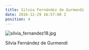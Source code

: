 ```yaml
---
title: Silvia Fernández de Gurmendi
date: 2016-12-29 16:57:00 Z
position: 4
---
```


![silvia_fernandez18.jpg](/uploads/silvia_fernandez18.jpg)

Silvia Fernández de Gurmendi